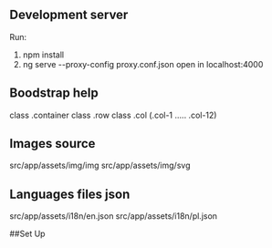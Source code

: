 ## Development server

Run:

1. npm install
2. ng serve --proxy-config proxy.conf.json
   open in localhost:4000

## Boodstrap help

class .container
class .row
class .col (.col-1 ..... .col-12)

## Images source

src/app/assets/img/img
src/app/assets/img/svg

## Languages files json

src/app/assets/i18n/en.json
src/app/assets/i18n/pl.json

##Set Up
